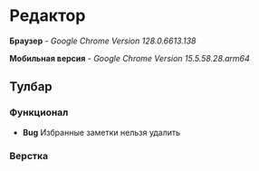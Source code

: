 # Редактор

**Браузер** - _Google Chrome Version 128.0.6613.138_

**Мобильная версия** - _Google Chrome Version 15.5.58.28.arm64_

## Тулбар

### Функционал

* **Bug** Избранные заметки нельзя удалить

### Верстка